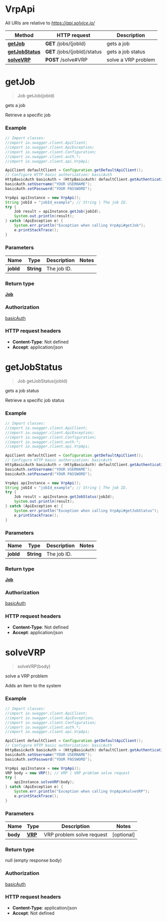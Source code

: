# VrpApi

All URIs are relative to *https://api.solvice.io/*

Method | HTTP request | Description
------------- | ------------- | -------------
[**getJob**](VrpApi.md#getJob) | **GET** /jobs/{jobId} | gets a job
[**getJobStatus**](VrpApi.md#getJobStatus) | **GET** /jobs/{jobId}/status | gets a job status
[**solveVRP**](VrpApi.md#solveVRP) | **POST** /solve#VRP | solve a VRP problem

<a name="getJob"></a>
# **getJob**
> Job getJob(jobId)

gets a job

Retrieve a specific job

### Example
```java
// Import classes:
//import io.swagger.client.ApiClient;
//import io.swagger.client.ApiException;
//import io.swagger.client.Configuration;
//import io.swagger.client.auth.*;
//import io.swagger.client.api.VrpApi;

ApiClient defaultClient = Configuration.getDefaultApiClient();
// Configure HTTP basic authorization: basicAuth
HttpBasicAuth basicAuth = (HttpBasicAuth) defaultClient.getAuthentication("basicAuth");
basicAuth.setUsername("YOUR USERNAME");
basicAuth.setPassword("YOUR PASSWORD");

VrpApi apiInstance = new VrpApi();
String jobId = "jobId_example"; // String | The job ID.
try {
    Job result = apiInstance.getJob(jobId);
    System.out.println(result);
} catch (ApiException e) {
    System.err.println("Exception when calling VrpApi#getJob");
    e.printStackTrace();
}
```

### Parameters

Name | Type | Description  | Notes
------------- | ------------- | ------------- | -------------
 **jobId** | **String**| The job ID. |

### Return type

[**Job**](Job.md)

### Authorization

[basicAuth](../README.md#basicAuth)

### HTTP request headers

 - **Content-Type**: Not defined
 - **Accept**: application/json

<a name="getJobStatus"></a>
# **getJobStatus**
> Job getJobStatus(jobId)

gets a job status

Retrieve a specific job status

### Example
```java
// Import classes:
//import io.swagger.client.ApiClient;
//import io.swagger.client.ApiException;
//import io.swagger.client.Configuration;
//import io.swagger.client.auth.*;
//import io.swagger.client.api.VrpApi;

ApiClient defaultClient = Configuration.getDefaultApiClient();
// Configure HTTP basic authorization: basicAuth
HttpBasicAuth basicAuth = (HttpBasicAuth) defaultClient.getAuthentication("basicAuth");
basicAuth.setUsername("YOUR USERNAME");
basicAuth.setPassword("YOUR PASSWORD");

VrpApi apiInstance = new VrpApi();
String jobId = "jobId_example"; // String | The job ID.
try {
    Job result = apiInstance.getJobStatus(jobId);
    System.out.println(result);
} catch (ApiException e) {
    System.err.println("Exception when calling VrpApi#getJobStatus");
    e.printStackTrace();
}
```

### Parameters

Name | Type | Description  | Notes
------------- | ------------- | ------------- | -------------
 **jobId** | **String**| The job ID. |

### Return type

[**Job**](Job.md)

### Authorization

[basicAuth](../README.md#basicAuth)

### HTTP request headers

 - **Content-Type**: Not defined
 - **Accept**: application/json

<a name="solveVRP"></a>
# **solveVRP**
> solveVRP(body)

solve a VRP problem

Adds an item to the system

### Example
```java
// Import classes:
//import io.swagger.client.ApiClient;
//import io.swagger.client.ApiException;
//import io.swagger.client.Configuration;
//import io.swagger.client.auth.*;
//import io.swagger.client.api.VrpApi;

ApiClient defaultClient = Configuration.getDefaultApiClient();
// Configure HTTP basic authorization: basicAuth
HttpBasicAuth basicAuth = (HttpBasicAuth) defaultClient.getAuthentication("basicAuth");
basicAuth.setUsername("YOUR USERNAME");
basicAuth.setPassword("YOUR PASSWORD");

VrpApi apiInstance = new VrpApi();
VRP body = new VRP(); // VRP | VRP problem solve request
try {
    apiInstance.solveVRP(body);
} catch (ApiException e) {
    System.err.println("Exception when calling VrpApi#solveVRP");
    e.printStackTrace();
}
```

### Parameters

Name | Type | Description  | Notes
------------- | ------------- | ------------- | -------------
 **body** | [**VRP**](VRP.md)| VRP problem solve request | [optional]

### Return type

null (empty response body)

### Authorization

[basicAuth](../README.md#basicAuth)

### HTTP request headers

 - **Content-Type**: application/json
 - **Accept**: Not defined

